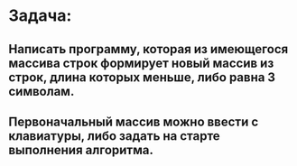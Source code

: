 # Задача: 
## Написать программу, которая из имеющегося массива строк формирует новый массив из строк, длина которых меньше, либо равна 3 символам. 
## Первоначальный массив можно ввести с клавиатуры, либо задать на старте выполнения алгоритма.
